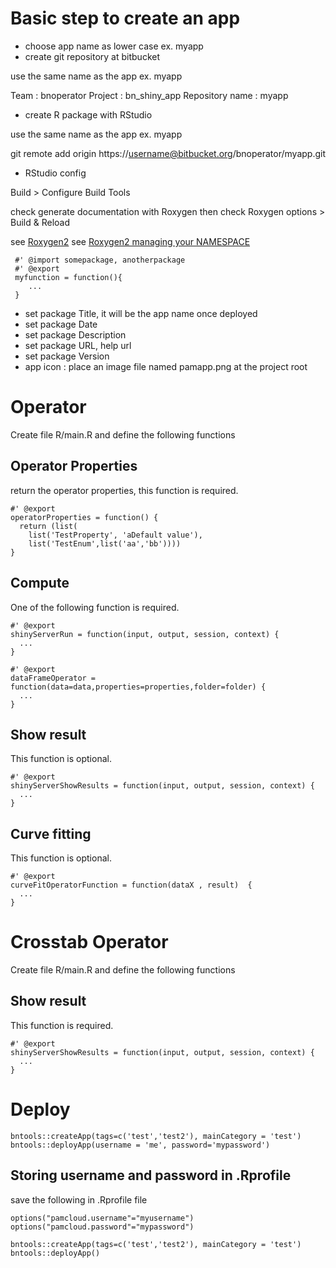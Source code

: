 # Basic step to create an app

- choose app name as lower case ex. myapp
- create git repository at bitbucket

use the same name as the app ex. myapp

Team : bnoperator
Project : bn_shiny_app
Repository name : myapp

- create R package with RStudio

use the same name as the app ex. myapp

git remote add origin https://username@bitbucket.org/bnoperator/myapp.git

- RStudio config

Build > Configure Build Tools

check generate documentation with Roxygen
then
check Roxygen options > Build & Reload

see [Roxygen2](https://cran.r-project.org/web/packages/roxygen2/vignettes/roxygen2.html)
see [Roxygen2 managing your NAMESPACE](https://cran.r-project.org/web/packages/roxygen2/vignettes/namespace.html)

```
 #' @import somepackage, anotherpackage
 #' @export
 myfunction = function(){ 
    ...
 }
```

- set package Title, it will be the app name once deployed
- set package Date
- set package Description
- set package URL, help url
- set package Version
- app icon : place an image file named pamapp.png at the project root

# Operator

Create file R/main.R and define the following functions

## Operator Properties

return the operator properties, this function is required.

```
#' @export
operatorProperties = function() {
  return (list(
    list('TestProperty', 'aDefault value'),
    list('TestEnum',list('aa','bb'))))
}
```

## Compute

One of the following function is required.


```
#' @export
shinyServerRun = function(input, output, session, context) {
  ...
}
```

```
#' @export
dataFrameOperator = function(data=data,properties=properties,folder=folder) {
  ...
}
```

## Show result

This function is optional.

```
#' @export
shinyServerShowResults = function(input, output, session, context) {
  ...
}
```

## Curve fitting

This function is optional.

```
#' @export
curveFitOperatorFunction = function(dataX , result)  {
  ...
}
```
  
# Crosstab Operator

Create file R/main.R and define the following functions

## Show result

This function is required.

```
#' @export
shinyServerShowResults = function(input, output, session, context) {
  ...
}
```

# Deploy

```
bntools::createApp(tags=c('test','test2'), mainCategory = 'test')
bntools::deployApp(username = 'me', password='mypassword')

```

## Storing username and password in .Rprofile

save the following in .Rprofile file

```
options("pamcloud.username"="myusername")
options("pamcloud.password"="mypassword")

```

```
bntools::createApp(tags=c('test','test2'), mainCategory = 'test')
bntools::deployApp()

```






